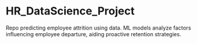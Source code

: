 # HR_DataScience_Project
Repo predicting employee attrition using data. ML models analyze factors influencing employee departure, aiding proactive retention strategies.
